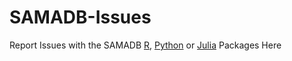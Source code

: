# SAMADB-Issues
Report Issues with the SAMADB [R](https://CRAN.R-project.org/package=samadb), [Python](https://pypi.org/project/samadb/) or [Julia](https://juliahub.com/ui/Search?q=SAMaDB&type=packages) Packages Here
